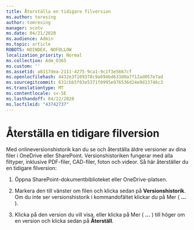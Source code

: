 ```yaml
---
title: Återställa en tidigare filversion
ms.author: toresing
author: tomresing
manager: scotv
ms.date: 04/21/2020
ms.audience: Admin
ms.topic: article
ROBOTS: NOINDEX, NOFOLLOW
localization_priority: Normal
ms.collection: Adm_O365
ms.custom: ''
ms.assetid: a8117dea-2111-4275-9ca1-9c1f3e5667cf
ms.openlocfilehash: 4432e3f169378c9a694bd633d0a7f12ad057e7ad
ms.sourcegitcommit: 631cbb5f03e5371f0995e976536d24e9d13746c3
ms.translationtype: MT
ms.contentlocale: sv-SE
ms.lasthandoff: 04/22/2020
ms.locfileid: "43742737"
---
```

# <a name="restore-a-previous-file-version"></a>Återställa en tidigare filversion

Med onlineversionshistorik kan du se och återställa äldre versioner av dina filer i OneDrive eller SharePoint. Versionshistoriken fungerar med alla filtyper, inklusive PDF-filer, CAD-filer, foton och videor. Så här återställer du en tidigare filversion:
  
1. Öppna SharePoint-dokumentbiblioteket eller OneDrive-platsen.
    
2. Markera den till vänster om filen och klicka sedan på **Versionshistorik**. Om du inte ser versionshistorik i kommandofältet klickar du på Mer ( **...** ). 
    
3. Klicka på den version du vill visa, eller klicka på Mer ( **...** ) till höger om en version och klicka sedan på **Återställ**.
    

